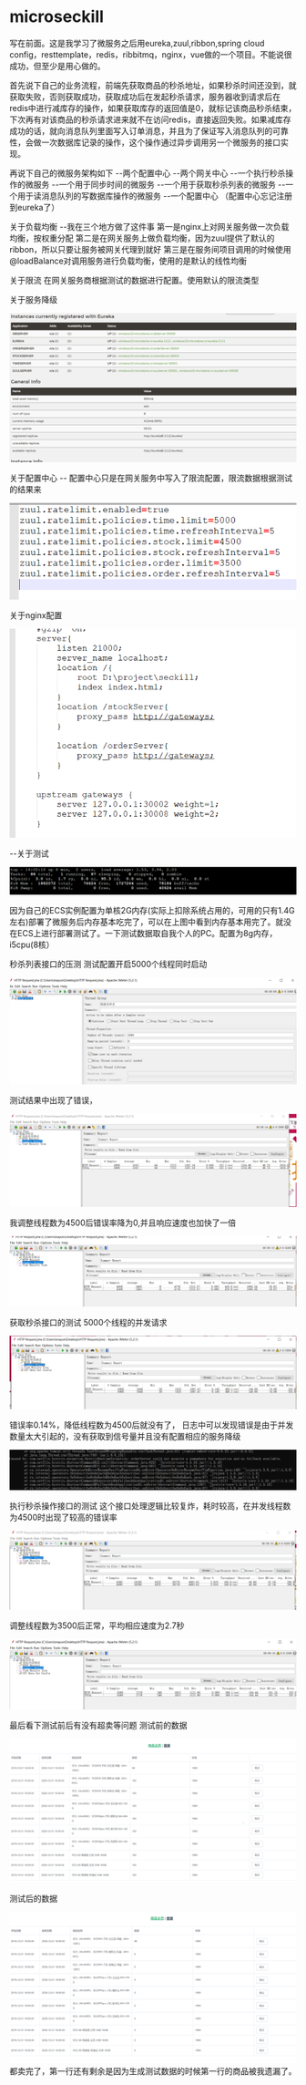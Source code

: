 # microseckill
写在前面。这是我学习了微服务之后用eureka,zuul,ribbon,spring cloud config，resttemplate，redis，ribbitmq，nginx，vue做的一个项目。不能说很成功，但至少是用心做的。

首先说下自己的业务流程，前端先获取商品的秒杀地址，如果秒杀时间还没到，就获取失败，否则获取成功，获取成功后在发起秒杀请求，服务器收到请求后在redis中进行减库存的操作，如果获取库存的返回值是0，就标记该商品秒杀结束，下次再有对该商品的秒杀请求进来就不在访问redis，直接返回失败。如果减库存成功的话，就向消息队列里面写入订单消息，并且为了保证写入消息队列的可靠性，会做一次数据库记录的操作，这个操作通过异步调用另一个微服务的接口实现。

再说下自己的微服务架构如下
--两个配置中心
--两个网关中心
--一个执行秒杀操作的微服务
--一个用于同步时间的微服务
--一个用于获取秒杀列表的微服务
--一个用于读消息队列的写数据库操作的微服务
--一个配置中心
（配置中心忘记注册到eureka了）

关于负载均衡
--我在三个地方做了这件事
第一是nginx上对网关服务做一次负载均衡，按权重分配
第二是在网关服务上做负载均衡，因为zuul提供了默认的ribbon，所以只要让服务被网关代理到就好
第三是在服务间项目调用的时候使用@loadBalance对调用服务进行负载均衡，使用的是默认的线性均衡

关于限流
在网关服务商根据测试的数据进行配置。使用默认的限流类型

关于服务降级


![image](https://github.com/c2mike/microseckill/blob/master/pic/%E6%8D%95%E8%8E%B7.PNG)


关于配置中心
-- 配置中心只是在网关服务中写入了限流配置，限流数据根据测试的结果来

![image](https://github.com/c2mike/microseckill/blob/master/pic/%E6%8D%95%E8%8E%B712.PNG)


关于nginx配置

![image](https://github.com/c2mike/microseckill/blob/master/pic/%E6%8D%95%E8%8E%B711.PNG)


--关于测试

![image](https://github.com/c2mike/microseckill/blob/master/pic/memory.PNG)


因为自己的ECS实例配置为单核2G内存(实际上扣除系统占用的，可用的只有1.4G左右)部署了微服务后内存基本吃完了，可以在上图中看到内存基本用完了。就没在ECS上进行部署测试了。一下测试数据取自我个人的PC。配置为8g内存，i5cpu(8核）

秒杀列表接口的压测
测试配置开启5000个线程同时启动

![image](https://github.com/c2mike/microseckill/blob/master/pic/%E6%8D%95%E8%8E%B71.PNG)


测试结果中出现了错误，

![image](https://github.com/c2mike/microseckill/blob/master/pic/%E6%8D%95%E8%8E%B73.PNG)


我调整线程数为4500后错误率降为0,并且响应速度也加快了一倍

![image](https://github.com/c2mike/microseckill/blob/master/pic/%E6%8D%95%E8%8E%B74.PNG)


获取秒杀接口的测试
5000个线程的并发请求

![image](https://github.com/c2mike/microseckill/blob/master/pic/%E6%8D%95%E8%8E%B75.PNG)


错误率0.14%，降低线程数为4500后就没有了，
日志中可以发现错误是由于并发数量太大引起的，没有获取到信号量并且没有配置相应的服务降级

![image](https://github.com/c2mike/microseckill/blob/master/pic/%E6%8D%95%E8%8E%B76.PNG)


执行秒杀操作接口的测试
这个接口处理逻辑比较复炸，耗时较高，在并发线程数为4500时出现了较高的错误率

![image](https://github.com/c2mike/microseckill/blob/master/pic/%E6%8D%95%E8%8E%B78.PNG)


调整线程数为3500后正常，平均相应速度为2.7秒

![image](https://github.com/c2mike/microseckill/blob/master/pic/%E6%8D%95%E8%8E%B710.PNG)

最后看下测试前后有没有超卖等问题
测试前的数据

![image](https://github.com/c2mike/microseckill/blob/master/pic/%E6%8D%95%E8%8E%B72.PNG)


测试后的数据

![image](https://github.com/c2mike/microseckill/blob/master/pic/%E6%8D%95%E8%8E%B79.PNG)
都卖完了，第一行还有剩余是因为生成测试数据的时候第一行的商品被我遗漏了。
